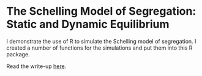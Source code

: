 # The Schelling Model of Segregation: Static and Dynamic Equilibrium

I demonstrate the use of R to simulate the Schelling model of segregation. I created a number of functions for the simulations and put them into this R package. 

Read the write-up [here](https://github.com/ytliu0/schelling).
